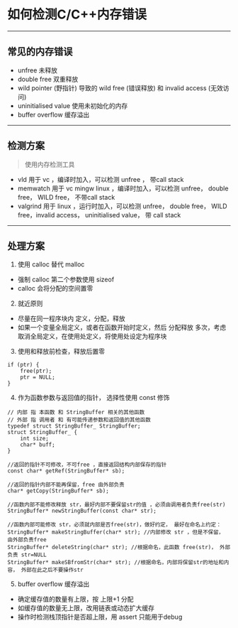 # 如何检测C/C++内存错误 #


---

## 常见的内存错误 ##
  * unfree 未释放
  * double free 双重释放
  * wild pointer (野指针) 导致的 wild free (错误释放) 和 invalid access (无效访问)
  * uninitialised value 使用未初始化的内存
  * buffer overflow 缓存溢出


---

## 检测方案 ##
> 使用内存检测工具
  * vld 用于 vc ，编译时加入，可以检测 unfree ， 带call stack
  * memwatch 用于 vc mingw linux ，编译时加入，可以检测 unfree， double free， WILD free， 不带call stack
  * valgrind 用于 linux ，运行时加入，可以检测 unfree， double free， WILD free，invalid access， uninitialised value， 带 call stack


---

## 处理方案 ##

1. 使用 calloc 替代 malloc
  * 强制 calloc 第二个参数使用 sizeof
  * calloc 会将分配的空间置零

2. 就近原则
  * 尽量在同一程序块内 定义，分配，释放
  * 如果一个变量全局定义，或者在函数开始时定义，然后 分配释放 多次，考虑取消全局定义，在使用处定义，将使用处设定为程序块

3. 使用和释放前检查，释放后置零
```
if (ptr) {
    free(ptr);
    ptr = NULL;
}
```

4. 作为函数参数与返回值的指针， 选择性使用 const 修饰
```
// 内部 指 本函数 和 StringBuffer 相关的其他函数
// 外部 指 调用者 和 有可能传递参数和返回值的其他函数
typedef struct StringBuffer_ StringBuffer;
struct StringBuffer_ {
	int size;
	char* buff;
}

//返回的指针不可修改，不可free ，直接返回结构内部保存的指针
const char* getRef(StringBuffer* sb);

//返回的指针内部不能再保留，free 由外部负责
char* getCopy(StringBuffer* sb);

//函数内部不能修改释放 str，最好内部不要保留str的值 ，必须由调用者负责free(str)
StringBuffer* newStringBuffer(const char* str);

//函数内部可能修改 str，必须就内部是否free(str)，做好约定， 最好在命名上约定：
StringBuffer* makeStringBuffer(char* str); //内部修改 str ，但是不保留， 由外部负责free
StringBuffer* deleteString(char* str); //根据命名，此函数 free(str)， 外部负责 str=NULL
StringBuffer* makeSBfromStr(char* str); //根据命名，内部将保留str的地址和内容， 外部在此之后不要操作str
```

5. buffer overflow 缓存溢出
  * 确定缓存值的数量有上限，按 上限+1 分配
  * 如缓存值的数量无上限，改用链表或动态扩大缓存
  * 操作时检测栈顶指针是否超上限，用 assert 只能用于debug